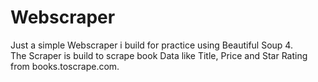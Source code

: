 # Webscraper

Just a simple Webscraper i build for practice using Beautiful Soup 4.  
The Scraper is build to scrape book Data like Title, Price and Star Rating from books.toscrape.com. 

